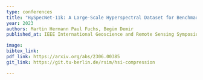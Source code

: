 ```yaml
---
type: conferences
title: "HySpecNet-11k: A Large-Scale Hyperspectral Dataset for Benchmarking Learning-Based Hyperspectral Image Compression Methods"
year: 2023
authors: Martin Hermann Paul Fuchs, Begüm Demir
published_at: IEEE International Geoscience and Remote Sensing Symposium, Pasadena, California, 2023

image: 
bibtex_link:
pdf_link: https://arxiv.org/abs/2306.00385
git_link: https://git.tu-berlin.de/rsim/hsi-compression

---
```


